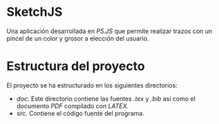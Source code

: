 # SketchJS
Una aplicación desarrollada en _P5.JS_ que permite realizar trazos 
con un pincel de un color y grosor a elección del usuario.

# Estructura del proyecto
El proyecto se ha estructurado en los siguientes directorios:
* _doc_. Este directorio contiene las fuentes _.tex_ y _.bib_ así como
el documento _PDF_ compilado con _LATEX_.
* src. Contiene el código fuente del programa. 